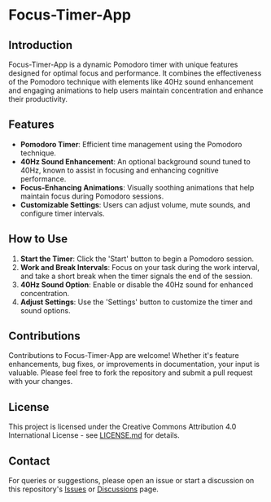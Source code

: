 # Focus-Timer-App

## Introduction
Focus-Timer-App is a dynamic Pomodoro timer with unique features designed for optimal focus and performance. It combines the effectiveness of the Pomodoro technique with elements like 40Hz sound enhancement and engaging animations to help users maintain concentration and enhance their productivity.

## Features
- **Pomodoro Timer**: Efficient time management using the Pomodoro technique.
- **40Hz Sound Enhancement**: An optional background sound tuned to 40Hz, known to assist in focusing and enhancing cognitive performance.
- **Focus-Enhancing Animations**: Visually soothing animations that help maintain focus during Pomodoro sessions.
- **Customizable Settings**: Users can adjust volume, mute sounds, and configure timer intervals.

## How to Use
1. **Start the Timer**: Click the 'Start' button to begin a Pomodoro session.
2. **Work and Break Intervals**: Focus on your task during the work interval, and take a short break when the timer signals the end of the session.
3. **40Hz Sound Option**: Enable or disable the 40Hz sound for enhanced concentration.
4. **Adjust Settings**: Use the 'Settings' button to customize the timer and sound options.

## Contributions
Contributions to Focus-Timer-App are welcome! Whether it's feature enhancements, bug fixes, or improvements in documentation, your input is valuable. Please feel free to fork the repository and submit a pull request with your changes.

## License
This project is licensed under the Creative Commons Attribution 4.0 International License - see [LICENSE.md](LICENSE.md) for details.

## Contact
For queries or suggestions, please open an issue or start a discussion on this repository's [Issues](link-to-your-repo-issues) or [Discussions](link-to-your-repo-discussions) page.
